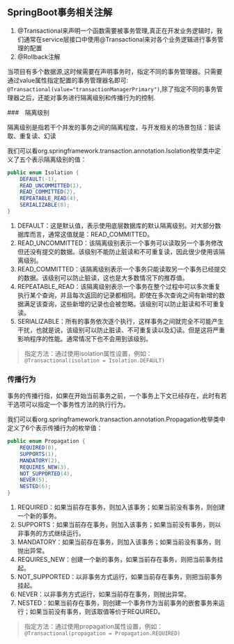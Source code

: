 ## SpringBoot事务相关注解

1. @Transactional来声明一个函数需要被事务管理,真正在开发业务逻辑时，我们通常在service层接口中使用@Transactional来对各个业务逻辑进行事务管理的配置
2. @Rollback注解


当项目有多个数据源,这时候需要在声明事务时，指定不同的事务管理器。只需要通过value属性指定配置的事务管理器名即可:
`@Transactional(value="transactionManagerPrimary")`,除了指定不同的事务管理器之后，还能对事务进行隔离级别和传播行为的控制.

###　隔离级别

隔离级别是指若干个并发的事务之间的隔离程度，与开发相关的场景包括：脏读取、重复读、幻读

我们可以看org.springframework.transaction.annotation.Isolation枚举类中定义了五个表示隔离级别的值：

```java
public enum Isolation {
    DEFAULT(-1),
    READ_UNCOMMITTED(1),
    READ_COMMITTED(2),
    REPEATABLE_READ(4),
    SERIALIZABLE(8);
}
```

1. DEFAULT：这是默认值，表示使用底层数据库的默认隔离级别。对大部分数据库而言，通常这值就是：READ_COMMITTED。
2. READ_UNCOMMITTED：该隔离级别表示一个事务可以读取另一个事务修改但还没有提交的数据。该级别不能防止脏读和不可重复读，因此很少使用该隔离级别。
3. READ_COMMITTED：该隔离级别表示一个事务只能读取另一个事务已经提交的数据。该级别可以防止脏读，这也是大多数情况下的推荐值。
4. REPEATABLE_READ：该隔离级别表示一个事务在整个过程中可以多次重复执行某个查询，并且每次返回的记录都相同。即使在多次查询之间有新增的数据满足该查询，这些新增的记录也会被忽略。该级别可以防止脏读和不可重复读。
5. SERIALIZABLE：所有的事务依次逐个执行，这样事务之间就完全不可能产生干扰，也就是说，该级别可以防止脏读、不可重复读以及幻读。但是这将严重影响程序的性能。通常情况下也不会用到该级别。

>指定方法：通过使用isolation属性设置，例如：`@Transactional(isolation = Isolation.DEFAULT)`

### 传播行为

事务的传播行指，如果在开始当前事务之前，一个事务上下文已经存在，此时有若干选项可以指定一个事务性方法的执行行为。

我们可以看org.springframework.transaction.annotation.Propagation枚举类中定义了6个表示传播行为的枚举值：

```java
public enum Propagation {
    REQUIRED(0),
    SUPPORTS(1),
    MANDATORY(2),
    REQUIRES_NEW(3),
    NOT_SUPPORTED(4),
    NEVER(5),
    NESTED(6);
}
```

1. REQUIRED：如果当前存在事务，则加入该事务；如果当前没有事务，则创建一个新的事务。
2. SUPPORTS：如果当前存在事务，则加入该事务；如果当前没有事务，则以非事务的方式继续运行。
3. MANDATORY：如果当前存在事务，则加入该事务；如果当前没有事务，则抛出异常。
4. REQUIRES_NEW：创建一个新的事务，如果当前存在事务，则把当前事务挂起。
5. NOT_SUPPORTED：以非事务方式运行，如果当前存在事务，则把当前事务挂起。
6. NEVER：以非事务方式运行，如果当前存在事务，则抛出异常。
7. NESTED：如果当前存在事务，则创建一个事务作为当前事务的嵌套事务来运行；如果当前没有事务，则该取值等价于REQUIRED。

>指定方法：通过使用propagation属性设置，例如：`@Transactional(propagation = Propagation.REQUIRED)`
